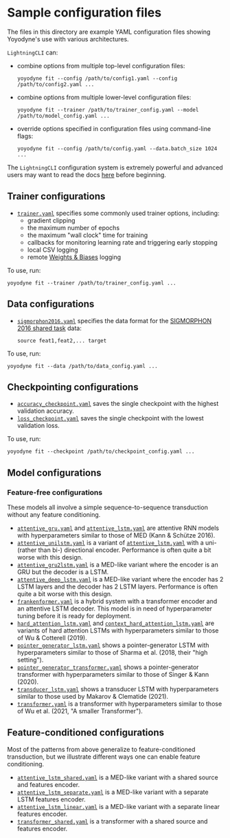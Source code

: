 # Sample configuration files

The files in this directory are example YAML configuration files showing
Yoyodyne's use with various architectures.

`LightningCLI` can:

-   combine options from multiple top-level configuration files:

        yoyodyne fit --config /path/to/config1.yaml --config /path/to/config2.yaml ...

-   combine options from multiple lower-level configuration files:

        yoyodyne fit --trainer /path/to/trainer_config.yaml --model /path/to/model_config.yaml ...

-   override options specified in configuration files using command-line flags:

        yoyodyne fit --config /path/to/config.yaml --data.batch_size 1024 ...

The `LightningCLI` configuration system is extremely powerful and advanced users
may want to read the docs
[here](https://lightning.ai/docs/pytorch/stable/cli/lightning_cli_advanced.html)
before beginning.

## Trainer configurations

-   [`trainer.yaml`](trainer.yaml) specifies some commonly used trainer options,
    including:
    -   gradient clipping
    -   the maximum number of epochs
    -   the maximum "wall clock" time for training
    -   callbacks for monitoring learning rate and triggering early stopping
    -   local CSV logging
    -   remote [Weights & Biases](https://wandb.ai/site) logging

To use, run:

    yoyodyne fit --trainer /path/to/trainer_config.yaml ...

## Data configurations

-   [`sigmorphon2016.yaml`](sigmorphon2016.yaml) specifies the data format for
    the [SIGMORPHON 2016 shared
    task](https://sigmorphon.github.io/sharedtasks/2016/) data:

        source feat1,feat2,... target

To use, run:

    yoyodyne fit --data /path/to/data_config.yaml ...

## Checkpointing configurations

-   [`accuracy_checkpoint.yaml`](accuracy_checkpoint.yaml) saves the single
    checkpoint with the highest validation accuracy.
-   [`loss_checkpoint.yaml`](loss_checkpoint.yaml) saves the single checkpoint
    with the lowest validation loss.

To use, run:

    yoyodyne fit --checkpoint /path/to/checkpoint_config.yaml ...

## Model configurations

### Feature-free configurations

These models all involve a simple sequence-to-sequence transduction without any
feature conditioning.

-   [`attentive_gru.yaml`](attentive_gru.yaml) and
    [`attentive_lstm.yaml`](attentive_lstm.yaml) are attentive RNN models with
    hyperparameters similar to those of MED (Kann & Schütze 2016).
-   [`attentive_unilstm.yaml`](attentive_unilstm.yaml) is a variant of
    [`attentive_lstm.yaml`](attentive_lstm.yaml) with a uni- (rather than bi-)
    directional encoder. Performance is often quite a bit worse with this
    design.
-   [`attentive_gru2lstm.yaml`](attentive_gru2lstm.yaml) is a MED-like variant
    where the encoder is an GRU but the decoder is a LSTM.
-   [`attentive_deep_lstm.yaml`](attentive_deep_lstm.yaml) is a MED-like variant
    where the encoder has 2 LSTM layers and the decoder has 2 LSTM layers.
    Performance is often quite a bit worse with this design.
-   [`frankenformer.yaml`](frankenformer.yaml) is a hybrid system with a
    transformer encoder and an attentive LSTM decoder. This model is in need of
    hyperparameter tuning before it is ready for deployment.
-   [`hard_attention_lstm.yaml`](hard_attention_lstm.yaml) and
    [`context_hard_attention_lstm.yaml`](context_hard_attention_lstm.yaml) are
    variants of hard attention LSTMs with hyperparameters similar to those of Wu
    & Cotterell (2019).
-   [`pointer_generator_lstm.yaml`](pointer_generator_lstm.yaml) shows a
    pointer-generator LSTM with hyperparameters similar to those of Sharma et
    al. (2018, their "high setting").
-   [`pointer_generator_transformer.yaml`](pointer_generator_transformer.yaml)
    shows a pointer-generator transformer with hyperparameters similar to those
    of Singer & Kann (2020).
-   [`transducer_lstm.yaml`](transducer_lstm.yaml) shows a transducer LSTM with
    hyperparameters similar to those used by Makarov & Clematide (2021).
-   [`transformer.yaml`](transformer.yaml) is a transformer with hyperparameters
    similar to those of Wu et al. (2021, "A smaller Transformer").

## Feature-conditioned configurations

Most of the patterns from above generalize to feature-conditioned transduction,
but we illustrate different ways one can enable feature conditioning.

-   [`attentive_lstm_shared.yaml`](attentive_lstm_shared.yaml) is a MED-like
    variant with a shared source and features encoder.
-   [`attentive_lstm_separate.yaml`](attentive_lstm_separate.yaml) is a MED-like
    variant with a separate LSTM features encoder.
-   [`attentive_lstm_linear.yaml`](attentive_lstm_linear.yaml) is a MED-like
    variant with a separate linear features encoder.
-   [`transformer_shared.yaml`](transformer_shared.yaml) is a transformer with a
    shared source and features encoder.
